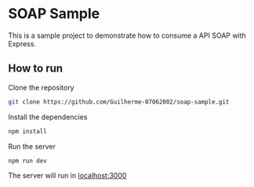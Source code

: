 # SOAP Sample

This is a sample project to demonstrate how to consume a API SOAP with Express.

## How to run

Clone the repository

```bash
git clone https://github.com/Guilherme-07062002/soap-sample.git
```

Install the dependencies

```bash
npm install
```

Run the server

```bash
npm run dev
```

The server will run in [localhost:3000](http://localhost:3000)
